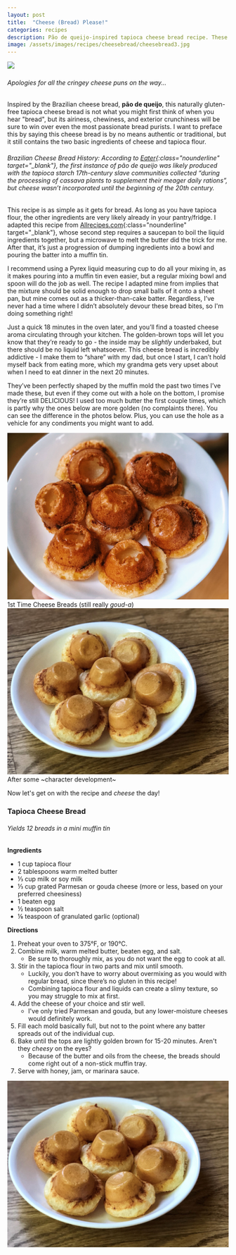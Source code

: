```yaml
---
layout: post
title:  "Cheese (Bread) Please!"
categories: recipes
description: Pão de queijo-inspired tapioca cheese bread recipe. These breads pair well with jam, honey, and tomato sauce!
image: /assets/images/recipes/cheesebread/cheesebread3.jpg
---
```

<div class="singleimagecontainer">
    <img src="{{ page.image }}" class="image">
</div>

###### Apologies for all the cringey cheese puns on the way...

Inspired by the Brazilian cheese bread, **pão de queijo**, this naturally gluten-free tapioca cheese bread is not what you might first think of when you hear "bread", but its airiness, chewiness, and exterior crunchiness will be sure to win over even the most passionate bread purists. I want to preface this by saying this cheese bread is by no means authentic or traditional, but it still contains the two basic ingredients of cheese and tapioca flour. 

###### Brazilian Cheese Bread History: According to [Eater](https://www.eater.com/2016/8/8/12402578/pao-de-queijo-brazilian-cheese-bread-gluten-free){:class="nounderline" target="_blank"}, the first instance of pão de queijo was likely produced with the tapioca starch 17th-century slave communities collected “during the processing of cassava plants to supplement their meager daily rations”, but cheese wasn’t incorporated until the beginning of the 20th century. 

This recipe is as simple as it gets for bread. As long as you have tapioca flour, the other ingredients are very likely already in your pantry/fridge. I adapted this recipe from [Allrecipes.com](https://www.allrecipes.com/recipe/98554/brazilian-cheese-bread-pao-de-queijo/){:class="nounderline" target="_blank"}, whose second step requires a saucepan to boil the liquid ingredients together, but a microwave to melt the butter did the trick for me. After that, it’s just a progression of dumping ingredients into a bowl and pouring the batter into a muffin tin.

I recommend using a Pyrex liquid measuring cup to do all your mixing in, as it makes pouring into a muffin tin even easier, but a regular mixing bowl and spoon will do the job as well. The recipe I adapted mine from implies that the mixture should be solid enough to drop small balls of it onto a sheet pan, but mine comes out as a thicker-than-cake batter. Regardless, I’ve never had a time where I didn’t absolutely devour these bread bites, so I'm doing something right!

Just a quick 18 minutes in the oven later, and you’ll find a toasted cheese aroma circulating through your kitchen. The golden-brown tops will let you know that they’re ready to go - the inside may be *slightly* underbaked, but there should be no liquid left whatsoever. This cheese bread is incredibly addictive - I make them to “share” with my dad, but once I start, I can’t hold myself back from eating more, which my grandma gets very upset about when I need to eat dinner in the next 20 minutes.

They’ve been perfectly shaped by the muffin mold the past two times I’ve made these, but even if they come out with a hole on the bottom, I promise they’re still DELICIOUS! I used too much butter the first couple times, which is partly why the ones below are more golden (no complaints there). You can see the difference in the photos below. Plus, you can use the hole as a vehicle for any condiments you might want to add.

<div class="flex-container">
  <div class="flex-item">
        <img src="/assets/images/recipes/cheesebread/cheesebread4.JPG" class="image">
        <div class="flexoverlay">1st Time Cheese Breads (still really <em>goud-a</em>)</div>
  </div>
  <div class="flex-item">
        <img src="/assets/images/recipes/cheesebread/cheesebread1.jpg" class="image">
        <div class="flexoverlay">After some ~character development~</div>
  </div>
</div>

Now let's get on with the recipe and *cheese* the day!

### Tapioca Cheese Bread
###### Yields 12 breads in a mini muffin tin

**Ingredients**
* 1 cup tapioca flour
* 2 tablespoons warm melted butter
* ⅓ cup milk or soy milk
* ⅓ cup grated Parmesan or gouda cheese (more or less, based on your preferred cheesiness)
* 1 beaten egg
* ½ teaspoon salt
* ⅛ teaspoon of granulated garlic (optional)

**Directions**
1. Preheat your oven to 375°F, or 190°C.
1. Combine milk, warm melted butter, beaten egg, and salt. 
    * Be sure to thoroughly mix, as you do not want the egg to cook at all.
1. Stir in the tapioca flour in two parts and mix until smooth.
    * Luckily, you don’t have to worry about overmixing as you would with regular bread, since there’s no gluten in this recipe!
    * Combining tapioca flour and liquids can create a slimy texture, so you may struggle to mix at first.
1. Add the cheese of your choice and stir well.
    * I've only tried Parmesan and gouda, but any lower-moisture cheeses would definitely work.
1. Fill each mold basically full, but not to the point where any batter spreads out of the individual cup.
1. Bake until the tops are lightly golden brown for 15-20 minutes. Aren't they *cheesy* on the eyes?
    * Because of the butter and oils from the cheese, the breads should come right out of a non-stick muffin tray.
1. Serve with honey, jam, or marinara sauce.

<div class="singleimagecontainer">
    <img src="/assets/images/recipes/cheesebread/cheesebread2.jpg" class="image">
</div>